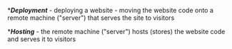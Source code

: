 


****Deployment*** - deploying a website - moving the website code onto a remote machine ("server") that serves the site to visitors



****Hosting*** - the remote machine ("server") hosts (stores) the website code and serves it to visitors